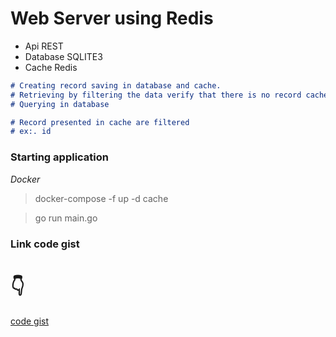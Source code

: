 # Web Server using Redis

- Api REST
- Database SQLITE3
- Cache Redis

```markdown
# Creating record saving in database and cache.
# Retrieving by filtering the data verify that there is no record cache.
# Querying in database

# Record presented in cache are filtered 
# ex:. id
```

### Starting application

*Docker*
> docker-compose -f  up -d cache

> go run main.go


### Link code gist
# 👇
[code gist](https://gist.github.com/Paulo-Lopes-Estevao/3e5b7284ddc19da662bedba35ae76984)

